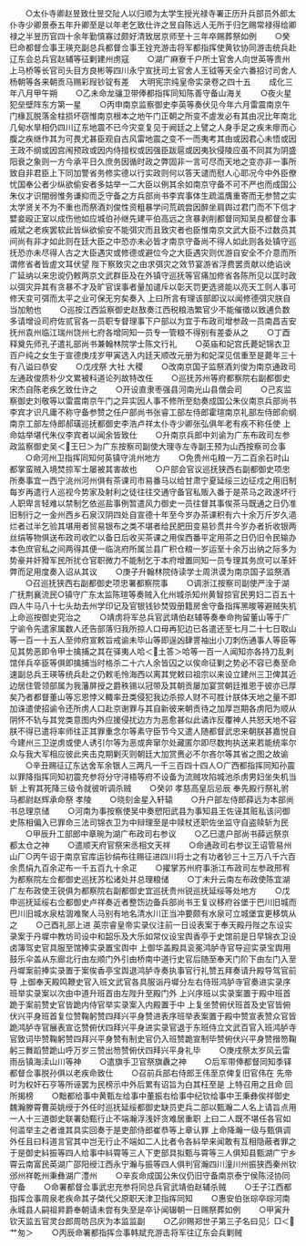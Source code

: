 <!-- { "loadSidebar": true } -->
　　○太仆寺卿赵昱致仕昱交阯人以归顺为太学生授光禄寺署正历升兵部员外郎太仆寺少卿景泰五年升卿至是以年老乞致仕许之昱自陈远人无所于归乞赐常禄得给卿禄之半昱历官四十余年勤慎寡过颇好清致居京师至十三年卒赐葬祭如例
　　○癸巳命都督佥事王瑛充副总兵都督佥事王铨充游击将军都指挥使黄钦协同游击统兵赴辽东会总兵官赵辅等征剿建州虏寇
　　○湖广麻寮千户所土官舍人向世英等贵州上马桥等长官司头目方良彬等四川永宁宣抚司土官舍人王钺等天全六番招讨司舍人杨朝等各来朝贡马赐彩叚钞锭有差
　大明宪宗纯皇帝实录卷之四十五
　　成化三年八月甲午朔
　　○乙未命龙骧卫带俸都指挥同知陈善守备山海关
　　○夜火星犯垒壁阵东方第一星
　　○丙申南京监察御史李英等奏伏见今年六月雷震南京午门椽瓦脱落金柱损坏窃惟南京根本之地午门正朝之所变不虗发必有其由况比年南北几甸水旱相仍四川辽东地震不已今灾变复见于阙廷之上譬之人身手足之疾未瘳而心腹之疾继作其为可畏尤甚臣观自古风雷地震之变不一而夷考其由或因君心未悟或因王政不纲或因宫闱预政或因内侍擅权或因强臣跋扈或因夷狄侵陵应虽不同其为阴盛阳衰之象则一方今承平日久庶务因循时政之弊固非一言可尽而天地之变亦非一事所致自非君臣上下同加警省务修实德以行实政则何以答天谴而慰人心耶况今中外臣僚忧国奉公者少纵欲偷安者多姑举一二大臣以例其余如南京守备不可不严也而成国公朱仪才识闇弱惟务谦抑而乏守备之方兵部尚书李宾事体生疏滥膺重寄而无参赞之实太学贤关不为不重也而祭酒刘俊性资粗暴学问荒疏尝因醉坐肩舆过君门而不下信才嬖妾殴正室以成伤他如应城伯孙继先建平伯高远之贪暴剥削都督同知吴良都督佥事戚斌之老疾罢软此皆纵欲偷安不能弭灾而且致灾者也臣惟南京文武大臣不过数员其间尚有非才如此则在廷大臣之中恐亦未必皆才南京守备尚不得人如此则各处镇守巡抚恐亦未尽得人古之大臣遇灾或修德或避位今之大臣遇灾则优游自安全不介意而所谓修省者皆虗文耳伏望  陛下察致灾之由求弭灾之效节宴游省浮费罢贡献以绝谄谀广延纳以来忠谠仍敕两京文武群臣及在外镇守巡抚等官痛加修省各陈所见以匡时政以弭灾异其有贪暴不才及旷官误事者量加谴斥以彰天罚更选贤能以亮天工则人事可修天变可弭而太平之业可保无穷矣奏入  上曰所言有理该部即议以闻修德弭灾朕自当加勉也
　　○巡按江西监察御史赵敔奏江西税粮浩繁官少不能催徵以致逋负数多请增设司府佐贰官各一员职专督理事下户部以为宜于布政司增参政一员南昌吉安抚州袁州临江瑞州饶州七府各增同知一员专一管粮不得别有差委从之
　　○丁酉释奠先师孔子遣礼部尚书兼翰林院学士陈文行礼
　　○英庙和妃宫氏薨妃锦衣卫百户纯之女生于宣德庚戌岁甲寅选入内廷天顺改元册为和妃深见信重至是薨年三十有八谥曰恭安
　　○戊戌祭  大社  大稷
　　○改南京国子监祭酒刘俊为南京通政司左通政俊质朴少文累被科道论列故特改任
　　○巡抚苏州等府都察院右副都御史宋杰自陈老疾乞致仕许之
　　○开设直隶枣强县河南光山县僧会司
　　○己亥监察御史刘敬等以雷震南京午门之异实因人事不修所至劾奏成国公朱仪南京兵部尚书李宾才识凡庸不称守备参赞之任户部尚书张睿工部左侍郎霍瑄南京礼部左侍郎俞纲南京工部左侍郎郝璜巡抚都御史李浩卢祥太仆寺少卿张弘俱年老有疾不称任使  上命姑举堪代朱仪李宾者以闻余皆致仕
　　○升南京兵郎中刘谕为广东布政司左参政监察御史吴＜王巳＞为广东按察司副使大理寺左寺副王预为山西按察司佥事
　　○命河州卫指挥同知何英镇守洮州地方
　　○免贵州屯粮一万二百余石时山都掌蛮贼入境焚掠军士屡被其害故也
　　○户部会官议巡抚狭西右副都御史项忠所奏事宜一西宁洮州河州俱有茶课司市易番马以给甘肃宁夏延绥三边征戍之用旧制每岁再遣行人巡视今势家及射利之徒往往交通守备官私贩入番于是茶马之政遂坏行人职卑言轻难以禁制乞依巡盐事例暂遣风力御史一员往督其事俟茶马既通之日仍准旧制行之一金州西乡石泉汉阴四处自宣德十年至今岁办茶课积有六十余万斤岁久浥烂者过半乞验其堪用者贸易银布之类不堪者给民肥田变易钞贯并今岁办者折收银两丝绢等物俱送布政司收贮以备日后收买茶课之用俟西番平定用茶之日仍旧令民输办本色庶官私之间两得其便一临洮府所属兰县广积仓粮一岁运至十余万出纳之际多为势豪并奸猾军民所扰仓官职微力不能制乞于本府增置同知一员专理其务庶可以革奸弊而足用度奏入诏从其议
　　○庚子升翰林院侍读学士周洪谟为南京国子监祭酒
　　○召巡抚狭西右副都御史项忠署都察院事
　　○调浙江按察司副使严洤于湖广抚荆襄流民○镇守广东太监陈瑄等奏贼入化州城杀知州黄智掠官民男妇二百五十四人牛马八十七头劫去州学印记及官银钱钞焚毁册籍房舍守备指挥黑晙等避贼失机  上命巡按御史究治之
　　○靖虏将军总兵官武靖伯赵辅等奏奉命拘留董山等于广宁谕令先遣家属数人还告部落归我所掠人口毋再犯边已各遣还至七月二十七日取山等一百一十五人至帅府宣敕旨戒谕未毕山等即逞凶肆詈袖出小刀刺伤通事人等臣等见其势恶即令甲士擒捕之其在驿夷人哈＜土答＞哈等一百一人闻知亦各持刀乱剌馆伴兵卒臣等俱即擒捕当时格杀二十六人余皆囚之以俟命征剿之势必不容已奏至命速副总兵王瑛等统兵赴之仍敕毛怜海西以离其党敕曰祖宗以来设立建州三卫俾其近边居住管领部属为我藩屏授之爵秩锡以冠带及其朝贡屡加宴赏朝廷推恩于彼亦已厚矣乃者都督董山等忘恩悖义輙率丑类侵犯我边杀掠人财不可胜计朕体天地之量不即加诛遣使招谕令还所虏人口赴京谢罪与其自新彼来朝贡待之加厚岂期各虏阳为顺从阴怀不轨与其党类意图内外应援侵扰边方为恶愈甚似此谲诈反覆神人共怒天地不容朕不得已遣将率师往正其罪重念尔等素守臣节今又遣人随都督武忠来朝朕甚嘉悦自今建州三卫逆虏或使人诱引尔等为恶或奔窜尔处藏匿尔即尽数拘执送来若能统率尔众与我大军相应彼此夹击克期剿灭则朝廷大加赏赉必不尔吝尔等其省之图之故谕
　　○辛丑赐征辽东达舍军余银人三两凡一千三百四十四人○广西都指挥同知孙震以罪降指挥同知初震充参将分守浔梧等府不设备为流贼攻陷城池杀虏男妇坐失机当斩  上宥其死降三级令就彼听调杀贼
　　○癸卯  孝慈高皇后忌辰  奉先殿行祭礼驸马都尉赵辉承命祭  孝陵
　　○晓刻金星入轩辕
　　○升户部左侍郎薛远为本部尚书总理京储
　　○河南为事按察使吴中奏愬阳武县为事知县王佐诬其赃私该问御史陈相偏入已罪命三法司锦衣卫为中辩理至是中赎杖还职佐坐监守自盗赎斩为民
　　○甲辰升工部郎中章琬为湖广布政司右参议
　　○乙巳遣户部尚书薛远祭京都太仓之神
　　○遣顺天府官祭宋丞相文天祥
　　○命通政司右参议王诏管易州山厂○丙午诏于南京官库运钞绢布往赐征进四川将士之有功者钞三十三万八千六百余贯绢九百余疋布一千五百九十余疋
　　○擢掌苏州府事浙江布政司左参政邢宥为都察院左佥都御史巡抚苏松诸处并总理粮储
　　○丁未升云南左布政使陈宜湖广左布政使王锐俱为都察院右副都御史宜巡抚贵州锐巡抚延绥等处地方
　　○戊申巡抚延绥右佥都御史卢祥奏近者整饬边备兵部尚书王复议移府谷堡于巴川旧城而巴川旧城水泉枯涸难聚人马别有地名清水川正当冲要颇有水泉可立城堡宜更移筑从之
　　○己酉礼部上进  英宗睿皇帝实录仪注前一日设表案于奉天殿丹陛之东设实录案于丹墀中教坊司设中和韶乐及大乐如常仪设宝舆香亭于史馆前是日早锦衣卫设卤簿驾史官具服至馆捧实录置宝舆中  上御华盖殿具衮冕鸿胪寺官导迎实录宝舆用鼓乐伞盖从东廊北行由左顺门外引由桥南中道行史官后随至奉天门阶下由左门入至丹墀案前捧实录置于案俟香亭宝舆退鸿胪寺奏执事官行礼赞五拜奏请升殿导驾官前导  上御奉天殿鸣鞭史官入班文武官各具服诣丹墀分左右侍班鸿胪寺官奏进实录序班举实录案以次由中道升班首由左陛升至殿门外  上兴序班以实录案置于殿中班首跪于案前赞史官皆跪内侍官举实录案入内殿置于中  上复坐赞俯伏班首及史官皆俯伏兴平身班首复位赞鞠躬赞四拜兴平身赞进表序班举表案置于殿中赞宣表赞众官皆跪鸿胪寺官展表宣讫赞俯伏四拜兴平身进实录官退于东班侍立文武百官入班鸿胪寺官致词毕赞鞠躬赞四拜兴平身赞有制史官仍入班赞跪宣制毕赞俯伏兴平身赞搢笏鞠躬三舞蹈赞跪山呼万岁三赞出笏赞俯伏四拜兴平身礼毕
　　○庚戌祭太岁风云雷雨岳镇海渎山川等神
　　○遣旗手卫官祭旗纛之神
　　○后军带俸都督同知季铎都督佥事脱孙俱以老疾命致仕
　　○召前兵部右侍郎王伟至京俾复旧官伟在  先帝时为权奸石亨等所诬罢为民榜示中外后累有诏旨为白其枉至是  上特召用之且命  回所揭榜
　　○黜都给事中黄甄左给事中董振右给事中纪钦给事中王秉彝俟祥御史魏瀚滕霄曹英姚绶于外任时巡抚延绥都御史缺员吏兵二部以甄瀚二人名上请旨点用一人十三道御史联署劾甄行止不端瀚浮浅奸贪难居重职  上曰二人既不堪任各官如何滥举主之者谁其具实回奏于是吏部侍郎崔恭等上章认罪  上命降瀚一级与甄俱调外任且曰科道言官其中岂无行止不端如二人比者令各紏举来闻敢有互相隐蔽者罪之于是御史紏振等四人给事中紏霄等三人下吏部具拟甄与霄等三人俱知县甄湖广宁乡霄云南富民英湖广邵阳绶江西永宁瀚与振等四人俱判官瀚四川潼川州振狭西秦州钦邠州祥乾州秉彝湖广澧州
　　○辛亥命成国公朱仪仍旧守备南京泰宁侯陈泾协同守备
　　○命署都督佥事武忠充参将同总兵官武靖伯赵辅杀贼
　　○壬子江西都指挥佥事周泉老疾命其子棨代父原职天津卫指挥同知
　　○惠安伯张琮卒琮河南永城县人嗣祖昇爵奉朝请未尝有失至是卒讣闻辍朝一日赐祭葬如例
　　○甲寅升钦天监五官灵台郎周昉吕庆为本监监副
　　○乙卯赐郑世子第三子名曰见氵□＜艹匆＞
　　○丙辰命署都指挥佥事韩斌充游击将军往辽东会兵剿贼
